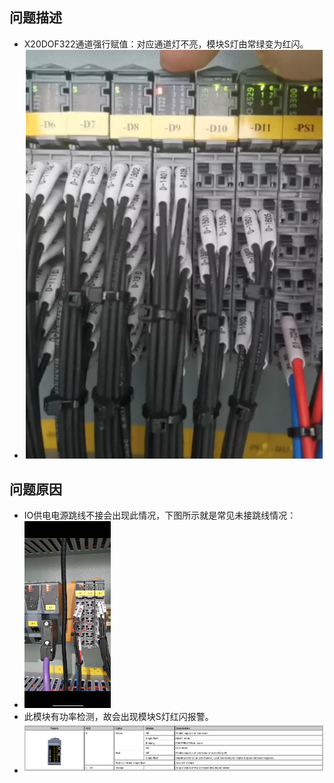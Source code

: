 ## 问题描述
- X20DOF322通道强行赋值：对应通道灯不亮，模块S灯由常绿变为红闪。
- ![](FILES/019X20DOF322模块通道强行赋值对应通道灯不亮且模块S灯由常绿变为红闪/image-20230720130111391.png)

## 问题原因
- IO供电电源跳线不接会出现此情况，下图所示就是常见未接跳线情况：
- ![](FILES/019X20DOF322模块通道强行赋值对应通道灯不亮且模块S灯由常绿变为红闪/image-20230720125017810.png)
- 此模块有功率检测，故会出现模块S灯红闪报警。
- ![](FILES/019X20DOF322模块通道强行赋值对应通道灯不亮且模块S灯由常绿变为红闪/image-20230720125341936.png)

